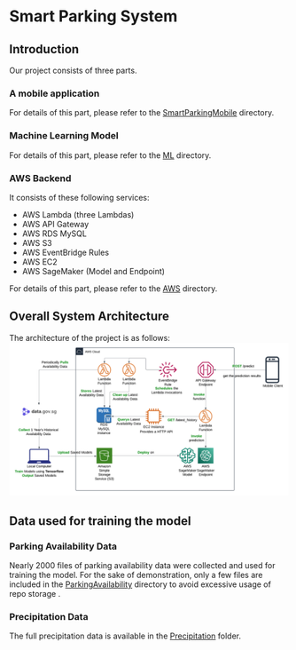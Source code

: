 # Smart Parking System

## Introduction
Our project consists of three parts.

### A mobile application

   For details of this part, please refer to the [SmartParkingMobile](/SmartParkingMobile) directory.

### Machine Learning Model

   For details of this part, please refer to the [ML](/ML) directory.

### AWS Backend 

It consists of these following services: 
- AWS Lambda (three Lambdas)
- AWS API Gateway
- AWS RDS MySQL
- AWS S3
- AWS EventBridge Rules
- AWS EC2
- AWS SageMaker (Model and Endpoint)

For details of this part, please refer to the [AWS](/AWS) directory.

## Overall System Architecture
The architecture of the project is as follows:
      ![System Architecture](assets/arch.png "System Architecture")  

## Data used for training the model
### Parking Availability Data
Nearly 2000 files of parking availability data were collected and used for training the model. 
For the sake of demonstration, only a few files are included in the [ParkingAvailability](/Data/ParkingAvailability) directory to avoid excessive usage of repo storage .

### Precipitation Data
The full precipitation data is available in the [Precipitation](/Data/Precipitation) folder.
